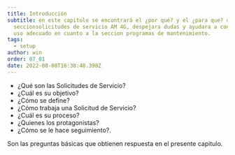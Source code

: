 ```yaml
---
title: Introducción
subtitle: en este capitulo se encontrará el ¿por qué? y el ¿para que? de la
  seccionsolicitudes de servicio AM 4G, despejara dudas y ayudara a conocer su
  uso adecuado en cuanto a la seccion programas de mantenimiento.
tags:
  - setup
author: win
order: 07_01
date: 2022-08-08T16:38:48.398Z
---
```


- ¿Qué son las Solicitudes de Servicio?
- ¿Cuál es su objetivo?
- ¿Cómo se define?
- ¿Cómo trabaja una Solicitud de Servicio?
- ¿Cuál es su proceso?
- ¿Quienes los protagonistas?
- ¿Cómo se le hace seguimiento?.

Son las preguntas básicas que obtienen respuesta en  el presente capitulo.
